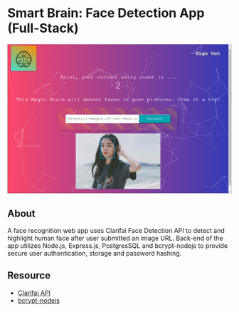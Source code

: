 # Smart Brain: Face Detection App (Full-Stack)

![Smart Brain Cover](public/app-cover.png)

## About

A face recognition web app uses Clarifai Face Detection API to detect and highlight human face after user submitted an image URL. Back-end of the app utilizes Node.js, Express.js, PostgresSQL and bcrypt-nodejs to provide secure user authentication, storage and password hashing.

## Resource

- [Clarifai API](https://www.clarifai.com/)
- [bcrypt-nodejs](https://www.npmjs.com/package/bcrypt-nodejs)
